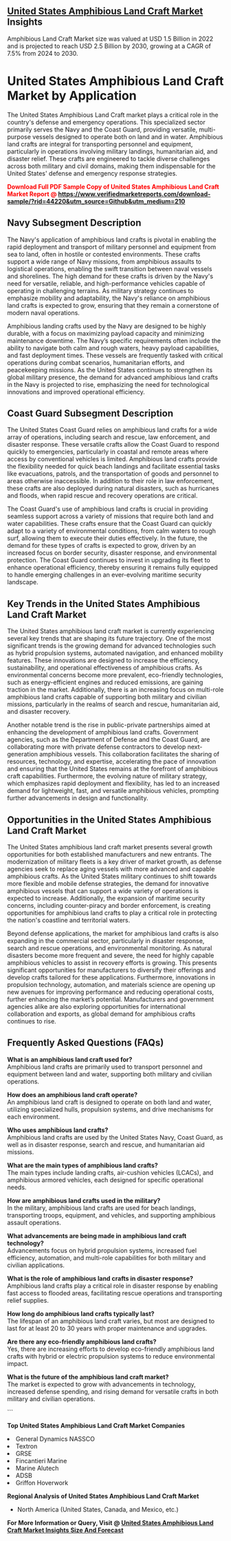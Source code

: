 <h2><a href="https://www.verifiedmarketreports.com/download-sample/?rid=44220&amp;utm_source=Github&amp;utm_medium=210" target="_blank">United States Amphibious Land Craft Market</a> Insights</h2><p>Amphibious Land Craft Market size was valued at USD 1.5 Billion in 2022 and is projected to reach USD 2.5 Billion by 2030, growing at a CAGR of 7.5% from 2024 to 2030.</p><p><h1>United States Amphibious Land Craft Market by Application</h1><p>The United States Amphibious Land Craft market plays a critical role in the country's defense and emergency operations. This specialized sector primarily serves the Navy and the Coast Guard, providing versatile, multi-purpose vessels designed to operate both on land and in water. Amphibious land crafts are integral for transporting personnel and equipment, particularly in operations involving military landings, humanitarian aid, and disaster relief. These crafts are engineered to tackle diverse challenges across both military and civil domains, making them indispensable for the United States' defense and emergency response strategies.</p><p><strong><p><span class=""><span style="color: #ff0000;"><strong>Download Full PDF Sample Copy of United States Amphibious Land Craft Market Report</strong> @ </span><a href="https://www.verifiedmarketreports.com/download-sample/?rid=44220&amp;utm_source=Github&amp;utm_medium=210" target="_blank">https://www.verifiedmarketreports.com/download-sample/?rid=44220&amp;utm_source=Github&amp;utm_medium=210</a></span></p></strong></p><h2>Navy Subsegment Description</h2><p>The Navy's application of amphibious land crafts is pivotal in enabling the rapid deployment and transport of military personnel and equipment from sea to land, often in hostile or contested environments. These crafts support a wide range of Navy missions, from amphibious assaults to logistical operations, enabling the swift transition between naval vessels and shorelines. The high demand for these crafts is driven by the Navy's need for versatile, reliable, and high-performance vehicles capable of operating in challenging terrains. As military strategy continues to emphasize mobility and adaptability, the Navy's reliance on amphibious land crafts is expected to grow, ensuring that they remain a cornerstone of modern naval operations.</p><p>Amphibious landing crafts used by the Navy are designed to be highly durable, with a focus on maximizing payload capacity and minimizing maintenance downtime. The Navy’s specific requirements often include the ability to navigate both calm and rough waters, heavy payload capabilities, and fast deployment times. These vessels are frequently tasked with critical operations during combat scenarios, humanitarian efforts, and peacekeeping missions. As the United States continues to strengthen its global military presence, the demand for advanced amphibious land crafts in the Navy is projected to rise, emphasizing the need for technological innovations and improved operational efficiency.</p><h2>Coast Guard Subsegment Description</h2><p>The United States Coast Guard relies on amphibious land crafts for a wide array of operations, including search and rescue, law enforcement, and disaster response. These versatile crafts allow the Coast Guard to respond quickly to emergencies, particularly in coastal and remote areas where access by conventional vehicles is limited. Amphibious land crafts provide the flexibility needed for quick beach landings and facilitate essential tasks like evacuations, patrols, and the transportation of goods and personnel to areas otherwise inaccessible. In addition to their role in law enforcement, these crafts are also deployed during natural disasters, such as hurricanes and floods, when rapid rescue and recovery operations are critical.</p><p>The Coast Guard's use of amphibious land crafts is crucial in providing seamless support across a variety of missions that require both land and water capabilities. These crafts ensure that the Coast Guard can quickly adapt to a variety of environmental conditions, from calm waters to rough surf, allowing them to execute their duties effectively. In the future, the demand for these types of crafts is expected to grow, driven by an increased focus on border security, disaster response, and environmental protection. The Coast Guard continues to invest in upgrading its fleet to enhance operational efficiency, thereby ensuring it remains fully equipped to handle emerging challenges in an ever-evolving maritime security landscape.</p><h2>Key Trends in the United States Amphibious Land Craft Market</h2><p>The United States amphibious land craft market is currently experiencing several key trends that are shaping its future trajectory. One of the most significant trends is the growing demand for advanced technologies such as hybrid propulsion systems, automated navigation, and enhanced mobility features. These innovations are designed to increase the efficiency, sustainability, and operational effectiveness of amphibious crafts. As environmental concerns become more prevalent, eco-friendly technologies, such as energy-efficient engines and reduced emissions, are gaining traction in the market. Additionally, there is an increasing focus on multi-role amphibious land crafts capable of supporting both military and civilian missions, particularly in the realms of search and rescue, humanitarian aid, and disaster recovery.</p><p>Another notable trend is the rise in public-private partnerships aimed at enhancing the development of amphibious land crafts. Government agencies, such as the Department of Defense and the Coast Guard, are collaborating more with private defense contractors to develop next-generation amphibious vessels. This collaboration facilitates the sharing of resources, technology, and expertise, accelerating the pace of innovation and ensuring that the United States remains at the forefront of amphibious craft capabilities. Furthermore, the evolving nature of military strategy, which emphasizes rapid deployment and flexibility, has led to an increased demand for lightweight, fast, and versatile amphibious vehicles, prompting further advancements in design and functionality.</p><h2>Opportunities in the United States Amphibious Land Craft Market</h2><p>The United States amphibious land craft market presents several growth opportunities for both established manufacturers and new entrants. The modernization of military fleets is a key driver of market growth, as defense agencies seek to replace aging vessels with more advanced and capable amphibious crafts. As the United States military continues to shift towards more flexible and mobile defense strategies, the demand for innovative amphibious vessels that can support a wide variety of operations is expected to increase. Additionally, the expansion of maritime security concerns, including counter-piracy and border enforcement, is creating opportunities for amphibious land crafts to play a critical role in protecting the nation's coastline and territorial waters.</p><p>Beyond defense applications, the market for amphibious land crafts is also expanding in the commercial sector, particularly in disaster response, search and rescue operations, and environmental monitoring. As natural disasters become more frequent and severe, the need for highly capable amphibious vehicles to assist in recovery efforts is growing. This presents significant opportunities for manufacturers to diversify their offerings and develop crafts tailored for these applications. Furthermore, innovations in propulsion technology, automation, and materials science are opening up new avenues for improving performance and reducing operational costs, further enhancing the market’s potential. Manufacturers and government agencies alike are also exploring opportunities for international collaboration and exports, as global demand for amphibious crafts continues to rise.</p><h2>Frequently Asked Questions (FAQs)</h2><p><strong>What is an amphibious land craft used for?</strong><br>Amphibious land crafts are primarily used to transport personnel and equipment between land and water, supporting both military and civilian operations.</p><p><strong>How does an amphibious land craft operate?</strong><br>An amphibious land craft is designed to operate on both land and water, utilizing specialized hulls, propulsion systems, and drive mechanisms for each environment.</p><p><strong>Who uses amphibious land crafts?</strong><br>Amphibious land crafts are used by the United States Navy, Coast Guard, as well as in disaster response, search and rescue, and humanitarian aid missions.</p><p><strong>What are the main types of amphibious land crafts?</strong><br>The main types include landing crafts, air-cushion vehicles (LCACs), and amphibious armored vehicles, each designed for specific operational needs.</p><p><strong>How are amphibious land crafts used in the military?</strong><br>In the military, amphibious land crafts are used for beach landings, transporting troops, equipment, and vehicles, and supporting amphibious assault operations.</p><p><strong>What advancements are being made in amphibious land craft technology?</strong><br>Advancements focus on hybrid propulsion systems, increased fuel efficiency, automation, and multi-role capabilities for both military and civilian applications.</p><p><strong>What is the role of amphibious land crafts in disaster response?</strong><br>Amphibious land crafts play a critical role in disaster response by enabling fast access to flooded areas, facilitating rescue operations and transporting relief supplies.</p><p><strong>How long do amphibious land crafts typically last?</strong><br>The lifespan of an amphibious land craft varies, but most are designed to last for at least 20 to 30 years with proper maintenance and upgrades.</p><p><strong>Are there any eco-friendly amphibious land crafts?</strong><br>Yes, there are increasing efforts to develop eco-friendly amphibious land crafts with hybrid or electric propulsion systems to reduce environmental impact.</p><p><strong>What is the future of the amphibious land craft market?</strong><br>The market is expected to grow with advancements in technology, increased defense spending, and rising demand for versatile crafts in both military and civilian operations.</p>```</p><p><strong>Top United States Amphibious Land Craft Market Companies</strong></p><div data-test-id=""><p><li>General Dynamics NASSCO</li><li> Textron</li><li> GRSE</li><li> Fincantieri Marine</li><li> Marine Alutech</li><li> ADSB</li><li> Griffon Hoverwork</li></p><div><strong>Regional Analysis of&nbsp;United States Amphibious Land Craft Market</strong></div><ul><li dir="ltr"><p dir="ltr">North America&nbsp;(United States, Canada, and Mexico, etc.)</p></li></ul><p><strong>For More Information or Query, Visit @&nbsp;</strong><strong><a href="https://www.verifiedmarketreports.com/product/global-amphibious-land-craft-market-2019-by-manufacturers-regions-type-and-application-forecast-to-2024/?utm_source=Github&amp;utm_medium=210" target="_blank">United States Amphibious Land Craft Market Insights Size And Forecast</a></strong></p></div>
